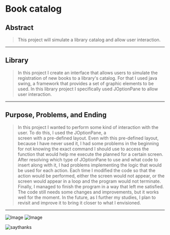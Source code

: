 # Book catalog

## Abstract
> This project will simulate a library catalog and allow user interaction.
---

## Library
> In this project I create an interface that allows users to simulate the registration of new books to a library's catalog.
> For that I used java swing, a framework that provides a set of graphic elements to be used. In this library project I 
> specifically used JOptionPane to allow user interaction.
---

## Purpose, Problems, and Ending 
> In this project I wanted to perform some kind of interaction with the user. To do this, I used the JOptionPane, a  
> screen with a pre-defined layout. Even with this pre-defined layout, because I have never used it, I had some problems
> in the beginning for not knowing the exact command I should use to access the function that would help me execute the 
> planned for a certain screen. 
> After resolving which type of JOptionPane to use and what code to insert along with it, I had problems implementing 
> the logic that would be used for each action. Each time I modified the code so that the action would be performed, 
> either the screen would not appear, or the screen would appear in a loop and the program would not terminate.
> Finally, I managed to finish the program in a way that left me satisfied. The code still needs some changes and improvements,
> but it works well for the moment. In the future, as I further my studies, I plan to revisit and improve it to bring it
> closer to what I envisioned.
---
 
![Image](https://img.shields.io/badge/Java-ED8B00?style=for-the-badge&logo=java&logoColor=white)
![Image](https://img.shields.io/badge/IntelliJ_IDEA-000000.svg?style=for-the-badge&logo=intellij-idea&logoColor=white)

![saythanks](https://img.shields.io/badge/-thanks-592d86.svg)
